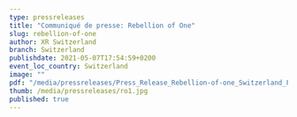 ```yaml
---
type: pressreleases
title: "Communiqué de presse: Rebellion of One"
slug: rebellion-of-one
author: XR Switzerland
branch: Switzerland
publishdate: 2021-05-07T17:54:59+0200
event_loc_country: Switzerland
image: ""
pdf: "/media/pressreleases/Press_Release_Rebellion-of-one_Switzerland_FR.pdf"
thumb: /media/pressreleases/ro1.jpg
published: true
---
```

